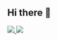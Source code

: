 ## Hi there 👋

<p align="start">
           <a href="www.linkedin.com/in/abhani-parth-58382a2aa">
                    <img src="https://img.shields.io/badge/LinkedIn-0077B5?              style=for-the-badge&logo=linkedin&logoColor=white">
           </a>
           <a href="https://x.com/abhani_parth01">
                     <img src="https://img.shields.io/badge/Twitter-1DA1F2?style=for-the-badge&logo=twitter&logoColor=white">
           </a>
